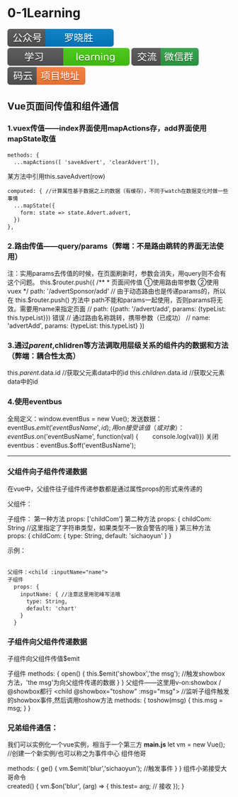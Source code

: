 # 0-1Learning

![alt text](../../static/common/svg/luoxiaosheng.svg "公众号")
![alt text](../../static/common/svg/luoxiaosheng_learning.svg "学习")
![alt text](../../static/common/svg/luoxiaosheng_wechat.svg "微信")
![alt text](../../static/common/svg/luoxiaosheng_gitee.svg "码云")

## Vue页面间传值和组件通信

### 1.vuex传值——index界面使用mapActions存，add界面使用mapState取值
    methods: {
      ...mapActions([ 'saveAdvert', 'clearAdvert']),
某方法中引用this.saveAdvert(row)

    computed: {	//计算属性基于数据之上的数据（有缓存），不同于watch在数据变化时做一些事情
      ...mapState({
        form: state => state.Advert.advert,
      })
    },


### 2.路由传值——query/params（弊端：不是路由跳转的界面无法使用）
注：实用params去传值的时候，在页面刷新时，参数会消失，用query则不会有这个问题。
this.$router.push({
          /**
           * 页面间传值 ①使用路由带参数 ②使用vuex
           */
          path: '/advertSponsor/add'
          // 由于动态路由也是传递params的，所以在 this.$router.push() 方法中 path不能和params一起使用，否则params将无效。需要用name来指定页面
          // path: ({path: '/advert/add', params: {typeList: this.typeList}}) 错误
          // 通过路由名称跳转，携带参数（已成功）
          // name: 'advertAdd', params: {typeList: this.typeList}
        })


### 3.通过$parent,$chlidren等方法调取用层级关系的组件内的数据和方法（弊端：耦合性太高）
this.$parent.$data.id  //获取父元素data中的id
this.$children.$data.id  //获取父元素data中的id


### 4.使用eventbus
全局定义：window.eventBus = new Vue();
发送数据：eventBus.$emit('eventBusName', id);
用on接受该值（或对象）：eventBus.$on('eventBusName', function(val) { 　　console.log(val)})
关闭eventbus：eventBus.$off('eventBusName');

---

### 父组件向子组件传递数据
在vue中，父组件往子组件传递参数都是通过属性props的形式来传递的

父组件：
<parent>
    <child :child-com="content"></child> 
</parent>

子组件：
第一种方法
props: ['childCom']
第二种方法
props: {
    childCom: String //这里指定了字符串类型，如果类型不一致会警告的哦
}
第三种方法
props: {
    childCom: {
        type: String,
        default: 'sichaoyun' 
    }
}

示例：
```

父组件：<child :inputName="name">
子组件
  props: {
    inputName: { //注意这里用驼峰写法哦
      type: String,
      default: 'chart'
    }
  }
```

### 子组件向父组件传递数据
子组件向父组件传值$emit

子组件
<template>
    <div @click="open"></div>
</template>
methods: {
   open() {
        this.$emit('showbox','the msg'); //触发showbox方法，'the msg'为向父组件传递的数据
    }
}
父组件——这里用v-on:showbox / @showbox都行
<child @showbox="toshow" :msg="msg"></child> //监听子组件触发的showbox事件,然后调用toshow方法
methods: {
    toshow(msg) {
        this.msg = msg;
    }
}

### 兄弟组件通信：
我们可以实例化一个vue实例，相当于一个第三方
**main.js**
let vm = new Vue(); //创建一个新实例/也可以称之为事件中心
组件他哥
<div @click="ge"></div>
methods: {
    ge() {
        vm.$emit('blur','sichaoyun'); //触发事件
    }
}
组件小弟接受大哥命令
<div></div>
created() {
  vm.$on('blur', (arg) => { 
        this.test= arg; // 接收
    });
}